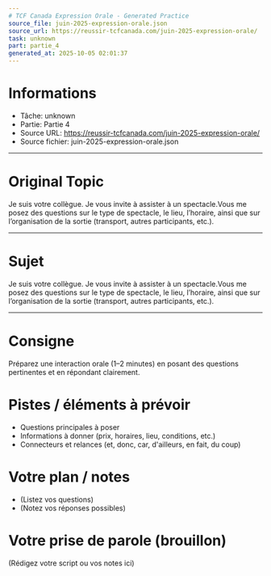 ```yaml
---
# TCF Canada Expression Orale - Generated Practice
source_file: juin-2025-expression-orale.json
source_url: https://reussir-tcfcanada.com/juin-2025-expression-orale/
task: unknown
part: partie_4
generated_at: 2025-10-05 02:01:37
---
```


# Informations
- Tâche: unknown
- Partie: Partie 4
- Source URL: https://reussir-tcfcanada.com/juin-2025-expression-orale/
- Source fichier: juin-2025-expression-orale.json

---

# Original Topic
Je suis votre collègue. Je vous invite à assister à un spectacle.Vous me posez des questions sur le type de spectacle, le lieu, l’horaire, ainsi que sur l’organisation de la sortie (transport, autres participants, etc.).

---

# Sujet
Je suis votre collègue. Je vous invite à assister à un spectacle.Vous me posez des questions sur le type de spectacle, le lieu, l’horaire, ainsi que sur l’organisation de la sortie (transport, autres participants, etc.).

---
# Consigne
Préparez une interaction orale (1–2 minutes) en posant des questions pertinentes et en répondant clairement.

# Pistes / éléments à prévoir
- Questions principales à poser
- Informations à donner (prix, horaires, lieu, conditions, etc.)
- Connecteurs et relances (et, donc, car, d'ailleurs, en fait, du coup)

# Votre plan / notes
- (Listez vos questions)
- (Notez vos réponses possibles)

# Votre prise de parole (brouillon)
(Rédigez votre script ou vos notes ici)
